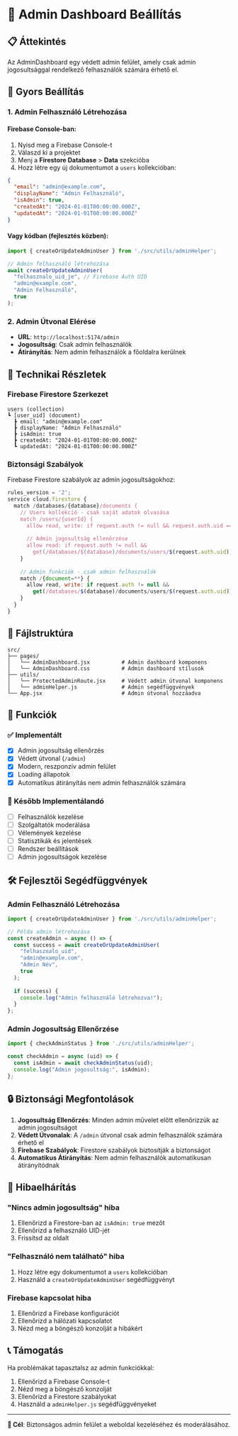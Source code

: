 # 🔐 Admin Dashboard Beállítás

## 📋 Áttekintés

Az AdminDashboard egy védett admin felület, amely csak admin jogosultsággal rendelkező felhasználók számára érhető el.

## 🚀 Gyors Beállítás

### 1. Admin Felhasználó Létrehozása

#### Firebase Console-ban:
1. Nyisd meg a Firebase Console-t
2. Válaszd ki a projektet
3. Menj a **Firestore Database** > **Data** szekcióba
4. Hozz létre egy új dokumentumot a `users` kollekcióban:

```json
{
  "email": "admin@example.com",
  "displayName": "Admin Felhasználó",
  "isAdmin": true,
  "createdAt": "2024-01-01T00:00:00.000Z",
  "updatedAt": "2024-01-01T00:00:00.000Z"
}
```

#### Vagy kódban (fejlesztés közben):

```javascript
import { createOrUpdateAdminUser } from './src/utils/adminHelper';

// Admin felhasználó létrehozása
await createOrUpdateAdminUser(
  "felhasznalo_uid_je", // Firebase Auth UID
  "admin@example.com",
  "Admin Felhasználó",
  true
);
```

### 2. Admin Útvonal Elérése

- **URL**: `http://localhost:5174/admin`
- **Jogosultság**: Csak admin felhasználók
- **Átirányítás**: Nem admin felhasználók a főoldalra kerülnek

## 🔧 Technikai Részletek

### Firebase Firestore Szerkezet

```
users (collection)
┗ [user_uid] (document)
  ┣ email: "admin@example.com"
  ┣ displayName: "Admin Felhasználó"
  ┣ isAdmin: true
  ┣ createdAt: "2024-01-01T00:00:00.000Z"
  ┗ updatedAt: "2024-01-01T00:00:00.000Z"
```

### Biztonsági Szabályok

Firebase Firestore szabályok az admin jogosultságokhoz:

```javascript
rules_version = '2';
service cloud.firestore {
  match /databases/{database}/documents {
    // Users kollekció - csak saját adatok olvasása
    match /users/{userId} {
      allow read, write: if request.auth != null && request.auth.uid == userId;
      
      // Admin jogosultság ellenőrzése
      allow read: if request.auth != null && 
        get(/databases/$(database)/documents/users/$(request.auth.uid)).data.isAdmin == true;
    }
    
    // Admin funkciók - csak admin felhasználók
    match /{document=**} {
      allow read, write: if request.auth != null && 
        get(/databases/$(database)/documents/users/$(request.auth.uid)).data.isAdmin == true;
    }
  }
}
```

## 📁 Fájlstruktúra

```
src/
├── pages/
│   └── AdminDashboard.jsx          # Admin dashboard komponens
│   └── AdminDashboard.css          # Admin dashboard stílusok
├── utils/
│   └── ProtectedAdminRoute.jsx     # Védett admin útvonal komponens
│   └── adminHelper.js              # Admin segédfüggvények
└── App.jsx                         # Admin útvonal hozzáadva
```

## 🎯 Funkciók

### ✅ Implementált
- [x] Admin jogosultság ellenőrzés
- [x] Védett útvonal (`/admin`)
- [x] Modern, reszponzív admin felület
- [x] Loading állapotok
- [x] Automatikus átirányítás nem admin felhasználók számára

### 🔄 Később Implementálandó
- [ ] Felhasználók kezelése
- [ ] Szolgáltatók moderálása
- [ ] Vélemények kezelése
- [ ] Statisztikák és jelentések
- [ ] Rendszer beállítások
- [ ] Admin jogosultságok kezelése

## 🛠️ Fejlesztői Segédfüggvények

### Admin Felhasználó Létrehozása

```javascript
import { createOrUpdateAdminUser } from './src/utils/adminHelper';

// Példa admin létrehozása
const createAdmin = async () => {
  const success = await createOrUpdateAdminUser(
    "felhasznalo_uid",
    "admin@example.com",
    "Admin Név",
    true
  );
  
  if (success) {
    console.log("Admin felhasználó létrehozva!");
  }
};
```

### Admin Jogosultság Ellenőrzése

```javascript
import { checkAdminStatus } from './src/utils/adminHelper';

const checkAdmin = async (uid) => {
  const isAdmin = await checkAdminStatus(uid);
  console.log("Admin jogosultság:", isAdmin);
};
```

## 🔒 Biztonsági Megfontolások

1. **Jogosultság Ellenőrzés**: Minden admin művelet előtt ellenőrizzük az admin jogosultságot
2. **Védett Útvonalak**: A `/admin` útvonal csak admin felhasználók számára érhető el
3. **Firebase Szabályok**: Firestore szabályok biztosítják a biztonságot
4. **Automatikus Átirányítás**: Nem admin felhasználók automatikusan átirányítódnak

## 🚨 Hibaelhárítás

### "Nincs admin jogosultság" hiba
1. Ellenőrizd a Firestore-ban az `isAdmin: true` mezőt
2. Ellenőrizd a felhasználó UID-jét
3. Frissítsd az oldalt

### "Felhasználó nem található" hiba
1. Hozz létre egy dokumentumot a `users` kollekcióban
2. Használd a `createOrUpdateAdminUser` segédfüggvényt

### Firebase kapcsolat hiba
1. Ellenőrizd a Firebase konfigurációt
2. Ellenőrizd a hálózati kapcsolatot
3. Nézd meg a böngésző konzolját a hibákért

## 📞 Támogatás

Ha problémákat tapasztalsz az admin funkciókkal:

1. Ellenőrizd a Firebase Console-t
2. Nézd meg a böngésző konzolját
3. Ellenőrizd a Firestore szabályokat
4. Használd a `adminHelper.js` segédfüggvényeket

---

**🎯 Cél**: Biztonságos admin felület a weboldal kezeléséhez és moderálásához. 